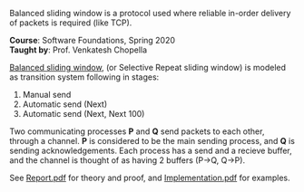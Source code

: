 Balanced sliding window is a protocol used where reliable in-order delivery
of packets is required (like TCP).

**Course**: Software Foundations, Spring 2020<br>
**Taught by**: Prof. Venkatesh Chopella

[Balanced sliding window], (or Selective Repeat sliding window) is modeled as
transition system following in stages:
1. Manual send
2. Automatic send (Next)
3. Automatic send (Next, Next 100)

Two communicating processes **P** and **Q** send packets to each other,
through a channel. **P** is considered to be the main sending process, and
**Q** is sending acknowledgements. Each process has a send and a recieve
buffer, and the channel is thought of as having 2 buffers (P->Q, Q->P).

See [Report.pdf] for theory and proof, and [Implementation.pdf] for examples.

[Balanced sliding window]: https://cse.iitkgp.ac.in/~pallab/dist_sys/Lec-02-SlidingWindow.pdf
[Report.pdf]: docs/Report.pdf
[Implementation.pdf]: docs/Implementation.pdf

